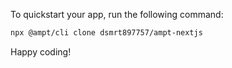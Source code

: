 To quickstart your app, run the following command: 

```bash
npx @ampt/cli clone dsmrt897757/ampt-nextjs
```

Happy coding!